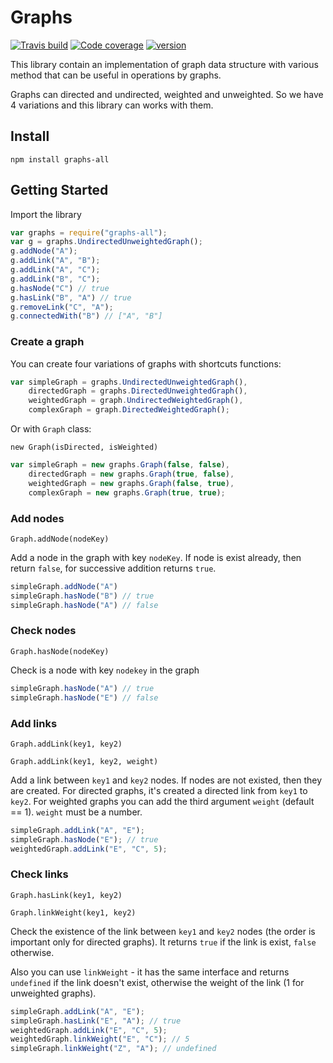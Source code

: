 # Graphs

[![Travis build](https://img.shields.io/travis/Bryukh/graphs.svg)](https://travis-ci.org/Bryukh/graphs)
[![Code coverage](https://img.shields.io/codecov/c/github/Bryukh/graphs.svg)](https://codecov.io/github/Bryukh)
[![version](https://img.shields.io/npm/v/graphs-all.svg)](https://www.npmjs.com/package/graphs-all)


This library contain an implementation of graph data structure
with various method that can be useful in operations by graphs.

Graphs can directed and undirected, weighted and unweighted. 
So we have 4 variations and this library can works with them. 

## Install

```
npm install graphs-all
```

## Getting Started

Import the library

```javascript
var graphs = require("graphs-all");
var g = graphs.UndirectedUnweightedGraph();
g.addNode("A");
g.addLink("A", "B");
g.addLink("A", "C");
g.addLink("B", "C");
g.hasNode("C") // true
g.hasLink("B", "A") // true
g.removeLink("C", "A");
g.connectedWith("B") // ["A", "B"]
```

### Create a graph

You can create four variations of graphs with shortcuts functions:

```javascript
var simpleGraph = graphs.UndirectedUnweightedGraph(), 
    directedGraph = graphs.DirectedUnweightedGraph(),
    weightedGraph = graph.UndirectedWeightedGraph(),
    complexGraph = graph.DirectedWeightedGraph();
```

Or with `Graph` class:
 
`new Graph(isDirected, isWeighted)`

```javascript
var simpleGraph = new graphs.Graph(false, false), 
    directedGraph = new graphs.Graph(true, false),
    weightedGraph = new graphs.Graph(false, true),
    complexGraph = new graphs.Graph(true, true);
```

### Add nodes

`Graph.addNode(nodeKey)`

Add a node in the graph with key `nodeKey`. If node is exist already,
then return `false`, for successive addition returns `true`.

```javascript
simpleGraph.addNode("A")
simpleGraph.hasNode("B") // true
simpleGraph.hasNode("A") // false
```

### Check nodes

`Graph.hasNode(nodeKey)`

Check is a node with key `nodekey` in the graph

```javascript
simpleGraph.hasNode("A") // true
simpleGraph.hasNode("E") // false
```

### Add links

`Graph.addLink(key1, key2)`

`Graph.addLink(key1, key2, weight)`

Add a link between `key1` and `key2` nodes. If nodes are not existed, then they are created.
For directed graphs, it's created a directed link from `key1` to `key2`.
For weighted graphs you can add the third argument `weight` (default == 1).
`weight` must be a number.

```javascript
simpleGraph.addLink("A", "E");
simpleGraph.hasNode("E"); // true
weightedGraph.addLink("E", "C", 5);
```

### Check links

`Graph.hasLink(key1, key2)`

`Graph.linkWeight(key1, key2)`

Check the existence of the link between `key1` and `key2` nodes (the order is important only for directed graphs).
It returns `true` if the link is exist, `false` otherwise.

Also you can use `linkWeight` - it has the same interface and returns `undefined` if the link doesn't exist, 
otherwise the weight of the link (1 for unweighted graphs).

```javascript
simpleGraph.addLink("A", "E");
simpleGraph.hasLink("E", "A"); // true
weightedGraph.addLink("E", "C", 5);
weightedGraph.linkWeight("E", "C"); // 5
simpleGraph.linkWeight("Z", "A"); // undefined



